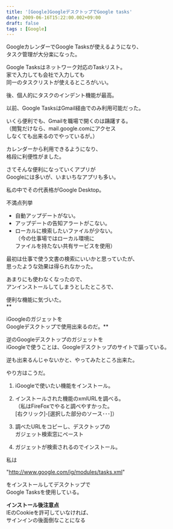 ```yaml
---
title: '[Google]GoogleデスクトップでGoogle tasks'
date: 2009-06-16T15:22:00.002+09:00
draft: false
tags : [Google]
---
```


GoogleカレンダーでGoogle Tasksが使えるようになり、  
タスク管理が大分楽になった。  
  
Google Tasksはネットワーク対応のTaskリスト。  
家で入力しても会社で入力しても  
同一のタスクリストが使えるところがいい。  
  
後、個人的にタスクのインデント機能が最高。  
  
以前、Google TasksはGmail経由でのみ利用可能だった。  
  
いくら便利でも、Gmailを職場で開くのは躊躇する。  
（閲覧だけなら、mail.google.comにアクセス  
しなくても出来るのでやっているが。）  
  
カレンダーから利用できるようになり、  
格段に利便性がました。  
  
  
  
さてそんな便利になっていくアプリが  
Googleには多いが、いまいちなアプリも多い。  
  
私の中でその代表格がGoogle Desktop。  
  
不満点列挙  

*   自動アップデートがない。
*   アップデートの告知アラートがこない。
*   ローカルに検索したいファイルが少ない。  
    （今の仕事場ではローカル環境に  
    ファイルを持たない共有サービスを使用）

  
最初は仕事で使う文書の検索にいいかと思っていたが、  
思ったような効果は得られなかった。  
  
  
あまりにも使わなくなったので、  
アンインストールしてしまうとしたところで、  
  
便利な機能に気づいた。  
**  
  
iGoogleのガジェットを  
Googleデスクトップで使用出来るのだ。**  
  
  
逆のGoogleデスクトップのガジェットを  
iGoogleで使うことは、Googleデスクトップのサイトで謳っている。  
  
逆も出来るんじゃないかと、やってみたところ出来た。  
  
やり方はこうだ。  
  

1.  iGoogleで使いたい機能をインストール。  
      
    
2.  インストールされた機能のxmlURLを調べる。  
    （私はFireFoxでやると調べやすかった。  
    \[右クリック\]-\[選択した部分のソース･･･\]）  
      
    
3.  調べたURLをコピーし、デスクトップの  
    ガジェット検索窓にペースト  
      
    
4.  ガジェットが検索されるのでインストール。

  
私は  
  
"http://www.google.com/ig/modules/tasks.xml"  
  
をインストールしてデスクトップで  
Google Tasksを使用している。  
  
  
**インストール後注意点**  
IEのCookieを許可していなければ、  
サインインの後面倒なことになる